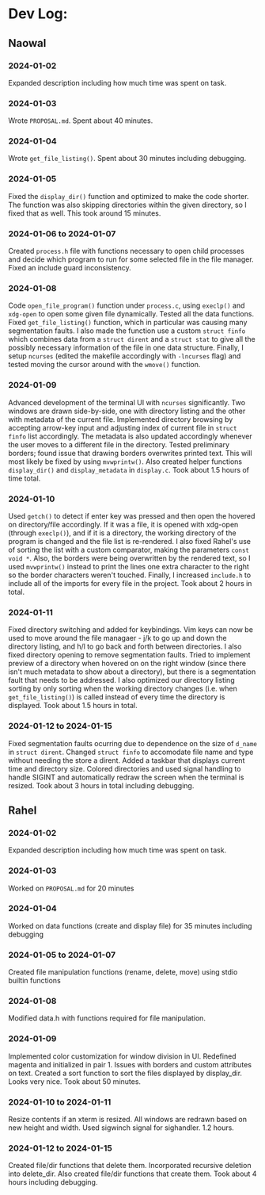 # Dev Log:

## Naowal

### 2024-01-02
Expanded description including how much time was spent on task.

### 2024-01-03
Wrote `PROPOSAL.md`. Spent about 40 minutes.

### 2024-01-04
Wrote `get_file_listing()`. Spent about 30 minutes including debugging.

### 2024-01-05
Fixed the `display_dir()` function and optimized to make the code shorter. The function was also skipping directories within the given directory, so I fixed that as well. This took around 15 minutes.

### 2024-01-06 to 2024-01-07
Created `process.h` file with functions necessary to open child processes and decide which program to run for some selected file in the file manager. Fixed an include guard inconsistency. 

### 2024-01-08
Code `open_file_program()` function under `process.c`, using `execlp()` and `xdg-open` to open some given file dynamically. Tested all the data functions. Fixed `get_file_listing()` function, which in particular was causing many segmentation faults. I also made the function use a custom `struct finfo` which combines data from a `struct dirent` and a `struct stat` to give all the possibly necessary information of the file in one data structure. Finally, I setup `ncurses` (edited the makefile accordingly with `-lncurses` flag) and tested moving the cursor around with the `wmove()` function.

### 2024-01-09
Advanced development of the terminal UI with `ncurses` significantly. Two windows are drawn side-by-side, one with directory listing and the other with metadata of the current file. Implemented directory browsing by accepting arrow-key input and adjusting index of current file in `struct finfo` list accordingly. The metadata is also updated accordingly whenever the user moves to a different file in the directory. Tested preliminary borders; found issue that drawing borders overwrites printed text. This will most likely be fixed by using `mvwprintw()`. Also created helper functions `display_dir()` and `display_metadata` in `display.c`. Took about 1.5 hours of time total. 

### 2024-01-10
Used `getch()` to detect if enter key was pressed and then open the hovered on directory/file accordingly. If it was a file, it is opened with xdg-open (through `execlp()`), and if it is a directory, the working directory of the program is changed and the file list is re-rendered. I also fixed Rahel's use of sorting the list with a custom comparator, making the parameters `const void *`. Also, the borders were being overwritten by the rendered text, so I used `mvwprintw()` instead to print the lines one extra character to the right so the border characters weren't touched. Finally, I increased `include.h` to include all of the imports for every file in the project. Took about 2 hours in total.

### 2024-01-11
Fixed directory switching and added for keybindings. Vim keys can now be used to move around the file managaer - j/k to go up and down the directory listing, and h/l to go back and forth between directories. I also fixed directory opening to remove segmentation faults. Tried to implement preview of a directory when hovered on on the right window (since there isn't much metadata to show about a directory), but there is a segmentation fault that needs to be addressed. I also optimized our directory listing sorting by only sorting when the working directory changes (i.e. when `get_file_listing()`) is called instead of every time the directory is displayed. Took about 1.5 hours in total.

### 2024-01-12 to 2024-01-15
Fixed segmentation faults ocurring due to dependence on the size of `d_name` in `struct dirent`. Changed `struct finfo` to accomodate file name and type without needing the store a dirent. Added a taskbar that displays current time and directory size. Colored directories and used signal handling to handle SIGINT and automatically redraw the screen when the terminal is resized. Took about 3 hours in total including debugging. 

## Rahel

### 2024-01-02
Expanded description including how much time was spent on task.

### 2024-01-03
Worked on `PROPOSAL.md` for 20 minutes

### 2024-01-04
Worked on data functions (create and display file) for 35 minutes including debugging

### 2024-01-05 to 2024-01-07
Created file manipulation functions (rename, delete, move) using stdio builtin functions

### 2024-01-08
Modified data.h with functions required for file manipulation.

### 2024-01-09
Implemented color customization for window division in UI. Redefined magenta and initialized in pair 1. Issues with borders and custom attributes on text. Created a sort function to sort the files displayed by display_dir. Looks very nice. Took about 50 minutes.

### 2024-01-10 to 2024-01-11
Resize contents if an xterm is resized. All windows are redrawn based on new height and width. Used sigwinch signal for sighandler. 1.2 hours.

### 2024-01-12 to 2024-01-15
Created file/dir functions that delete them. Incorporated recursive deletion into delete_dir. Also created file/dir functions that create them. Took about 4 hours including debugging.
